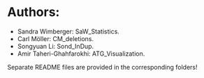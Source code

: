# Authors:

* Sandra Wimberger: SaW_Statistics.
* Carl Möller: CM_deletions.
* Songyuan Li: Sond_InDup.
* Amir Taheri-Ghahfarokhi: ATG_Visualization. 

Separate README files are provided in the corresponding folders!
